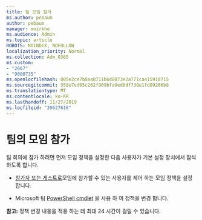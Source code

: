 ```yaml
---
title: 팀 모임 참가
ms.author: pebaum
author: pebaum
manager: mnirkhe
ms.audience: Admin
ms.topic: article
ROBOTS: NOINDEX, NOFOLLOW
localization_priority: Normal
ms.collection: Adm_O365
ms.custom:
- "2667"
- "9000735"
ms.openlocfilehash: 005e2ce7b0aa8711b6d8073e2a771ca415918715
ms.sourcegitcommit: 358e7ed05c262f909bfa9ed0df730e1fd89266b8
ms.translationtype: MT
ms.contentlocale: ko-KR
ms.lasthandoff: 11/27/2019
ms.locfileid: "39627616"
---
```

# <a name="join-a-meeting-in-teams"></a>팀의 모임 참가

팀 회의에 참가 하려면 먼저 모임 정책을 설정한 다음 사용자가 기본 설정 장치에서 참석 하도록 합니다.

- [참가자 또는 게스트로](https://docs.microsoft.com/microsoftteams/meeting-policies-in-teams#meeting-policy-settings---participants--guests)모임에 참가할 수 있는 사용자를 제어 하는 모임 정책을 설정 합니다. 

- Microsoft 팀 [PowerShell cmdlet](https://docs.microsoft.com/microsoftteams/teams-powershell-overview) 을 사용 하 여 정책을 변경 합니다.    

**참고:** 정책 변경 내용을 적용 하는 데 최대 24 시간이 걸릴 수 있습니다.